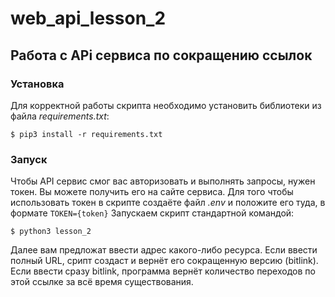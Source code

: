 # web_api_lesson_2
## Работа с APi сервиса по сокращению ссылок

### Установка
Для корректной работы скрипта необходимо установить библиотеки из файла *requirements.txt*:
```
$ pip3 install -r requirements.txt
```

### Запуск
Чтобы API сервис смог вас авторизовать и выполнять запросы, нужен токен. Вы можете получить его на сайте сервиса.
Для того чтобы использовать токен в скрипте создаёте файл *.env* и положите его туда, в формате `TOKEN={token}`
Запускаем скрипт стандартной командой:
```
$ python3 lesson_2
```
Далее вам предложат ввести адрес какого-либо ресурса. Если ввести полный URL, срипт создаст и вернёт его сокращенную версию (bitlink).
Если ввести сразу bitlink, программа вернёт количество переходов по этой ссылке за всё время существования.
